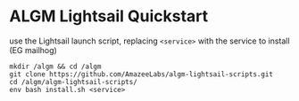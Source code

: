 # ALGM Lightsail Quickstart

use the Lightsail launch script, replacing `<service>` with the service to install (EG mailhog)

```
mkdir /algm && cd /algm
git clone https://github.com/AmazeeLabs/algm-lightsail-scripts.git
cd /algm/algm-lightsail-scripts/
env bash install.sh <service>
```
